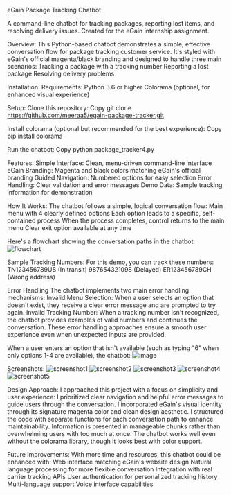 eGain Package Tracking Chatbot

A command-line chatbot for tracking packages, reporting lost items, and resolving delivery issues. Created for the eGain internship assignment.

Overview:
This Python-based chatbot demonstrates a simple, effective conversation flow for package tracking customer service. It's styled with eGain's official magenta/black branding and designed to handle three main scenarios:
Tracking a package with a tracking number
Reporting a lost package
Resolving delivery problems

Installation:
Requirements:
Python 3.6 or higher
Colorama (optional, for enhanced visual experience)

Setup:
Clone this repository:
Copy git clone https://github.com/meeraa5/egain-package-tracker.git

Install colorama (optional but recommended for the best experience):
Copy pip install colorama

Run the chatbot:
Copy python package_tracker4.py


Features:
Simple Interface: Clean, menu-driven command-line interface
eGain Branding: Magenta and black colors matching eGain's official branding
Guided Navigation: Numbered options for easy selection
Error Handling: Clear validation and error messages
Demo Data: Sample tracking information for demonstration


How It Works:
The chatbot follows a simple, logical conversation flow:
Main menu with 4 clearly defined options
Each option leads to a specific, self-contained process
When the process completes, control returns to the main menu
Clear exit option available at any time

Here's a flowchart showing the conversation paths in the chatbot:
![flowchart](https://github.com/user-attachments/assets/5b350f8c-5cdf-4482-bff4-6298c1c5e19c)


Sample Tracking Numbers:
For this demo, you can track these numbers:
TN123456789US (In transit)
987654321098 (Delayed)
ER123456789CH (Wrong address)


Error Handling
The chatbot implements two main error handling mechanisms:
Invalid Menu Selection: When a user selects an option that doesn't exist, they receive a clear error message and are prompted to try again.
Invalid Tracking Number: When a tracking number isn't recognized, the chatbot provides examples of valid numbers and continues the conversation.
These error handling approaches ensure a smooth user experience even when unexpected inputs are provided.

When a user enters an option that isn't available (such as typing "6" when only options 1-4 are available), the chatbot:
![image](https://github.com/user-attachments/assets/b723c353-1341-4183-b443-75c4f5e82d20)


Screenshots:
![screenshot1](https://github.com/user-attachments/assets/1dda840d-037a-4d92-81b5-f8477f42d548)
![screenshot2](https://github.com/user-attachments/assets/bc6fd354-1b77-4700-baae-e70e6eb42234)
![screenshot3](https://github.com/user-attachments/assets/b0fc2150-2113-4e1e-af35-716db2309b84)
![screenshot4](https://github.com/user-attachments/assets/dc64dd7f-2085-459f-8396-4beb2cd63b83)
![screenshot5](https://github.com/user-attachments/assets/6306ad22-dfa2-4c7b-958b-5e2bcc82ad15)


Design Approach:
I approached this project with a focus on simplicity and user experience:
I prioritized clear navigation and helpful error messages to guide users through the conversation.
I incorporated eGain's visual identity through its signature magenta color and clean design aesthetic.
I structured the code with separate functions for each conversation path to enhance maintainability.
Information is presented in manageable chunks rather than overwhelming users with too much at once.
The chatbot works well even without the colorama library, though it looks best with color support.


Future Improvements:
With more time and resources, this chatbot could be enhanced with:
Web interface matching eGain's website design
Natural language processing for more flexible conversation
Integration with real carrier tracking APIs
User authentication for personalized tracking history
Multi-language support
Voice interface capabilities
